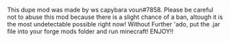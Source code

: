 This dupe mod was made by ws capybara voun#7858. Please be careful not to abuse this mod because there is a slight chance of a ban, altough it is the most undetectable possible right now! Without Further 'ado, put the .jar file into your forge mods folder and run minecraft! ENJOY!!
